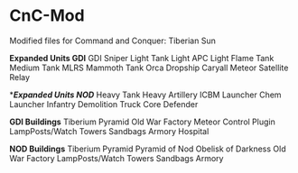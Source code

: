 # CnC-Mod
Modified files for Command and Conquer: Tiberian Sun

****Expanded Units GDI****
GDI Sniper
Light Tank
Light APC
Light Flame Tank
Medium Tank
MLRS
Mammoth Tank
Orca Dropship
Caryall
Meteor Satellite Relay

****Expanded Units NOD***
Heavy Tank
Heavy Artillery
ICBM Launcher
Chem Launcher Infantry
Demolition Truck
Core Defender

****GDI Buildings****
Tiberium Pyramid
Old War Factory
Meteor Control Plugin
LampPosts/Watch Towers
Sandbags
Armory
Hospital

****NOD Buildings****
Tiberium Pyramid
Pyramid of Nod
Obelisk of Darkness
Old War Factory
LampPosts/Watch Towers
Sandbags
Armory
